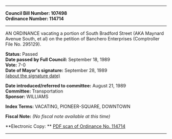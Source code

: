* * * * *  
  
**Council Bill Number: [](#h0)[](#h2)107498**   
**Ordinance Number: 114714**  
  
* * * * *  
  
AN ORDINANCE vacating a portion of South Bradford Street (AKA Maynard Avenue South, et al) on the petition of Banchero Enterprises (Comptroller File No. 295129).  
  
**Status:** Passed   
**Date passed by Full Council:** September 18, 1989   
**Vote:** 7-0   
**Date of Mayor's signature:** September 28, 1989   
[(about the signature date)](/~public/approvaldate.htm)   
  
  
**Date introduced/referred to committee:** August 21, 1989   
**Committee:** Transportation   
**Sponsor:** WILLIAMS   
  
**Index Terms:** VACATING, PIONEER-SQUARE, DOWNTOWN  
  
**Fiscal Note:** *(No fiscal note available at this time)*  
  
**Electronic Copy: ** [PDF scan of Ordinance No. 114714](/~archives/Ordinances/Ord_114714.pdf)  
  
* * * * *  
